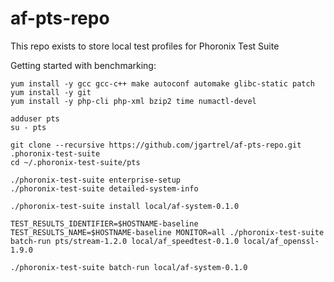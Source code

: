 # af-pts-repo

This repo exists to store local test profiles for Phoronix Test Suite

Getting started with benchmarking:
```
yum install -y gcc gcc-c++ make autoconf automake glibc-static patch
yum install -y git
yum install -y php-cli php-xml bzip2 time numactl-devel

adduser pts
su - pts

git clone --recursive https://github.com/jgartrel/af-pts-repo.git .phoronix-test-suite
cd ~/.phoronix-test-suite/pts

./phoronix-test-suite enterprise-setup
./phoronix-test-suite detailed-system-info

./phoronix-test-suite install local/af-system-0.1.0

TEST_RESULTS_IDENTIFIER=$HOSTNAME-baseline TEST_RESULTS_NAME=$HOSTNAME-baseline MONITOR=all ./phoronix-test-suite batch-run pts/stream-1.2.0 local/af_speedtest-0.1.0 local/af_openssl-1.9.0

./phoronix-test-suite batch-run local/af-system-0.1.0
```

